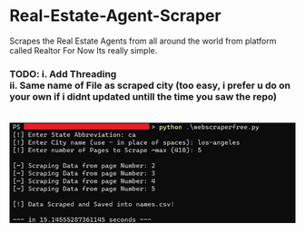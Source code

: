 # Real-Estate-Agent-Scraper
Scrapes the Real Estate Agents from all around the world from platform called Realtor
For Now Its really simple. 

<h3>TODO:
i.  Add Threading <br>
ii. Same name of File as scraped city (too easy, i prefer u do on your own if i didnt updated untill the time you saw the repo) <br>
<br>
    
![ShowCase](https://github.com/Jeevan-Gharate/Real-Estate-Agent-Scraper/blob/428f245716978a44a2027ce389dd4256d906234a/webscraper2.jpg)
